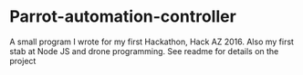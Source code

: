 # Parrot-automation-controller
A small program I wrote for my first Hackathon, Hack AZ 2016. Also my first stab at Node JS and drone programming. See readme for details on the project

